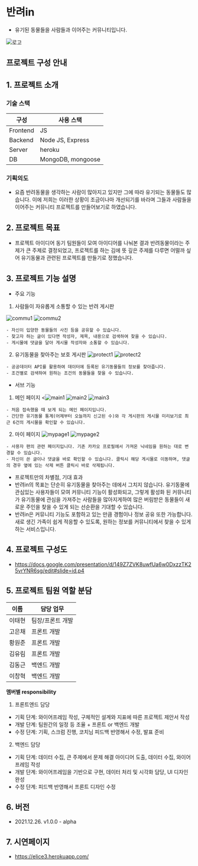 # 반려in
- 유기된 동물들을 사람들과 이어주는 커뮤니티입니다.

![로고](https://user-images.githubusercontent.com/70579655/155113604-dae0e186-c693-4665-bb31-9c4c5458c8d1.png)

## 프로젝트 구성 안내

## 1. 프로젝트 소개

### 기술 스택

| 구성 | 사용 스택 |
| ------ | ------ |
| Frontend | JS |
| Backend | Node JS, Express |
| Server | heroku |
| DB | MongoDB, mongoose |

### 기획의도
  - 요즘 반려동물을 생각하는 사람이 많아지고 있지만 그에 따라 유기되는 동물들도 많습니다. 이에 저희는 이러한 상황이 조금이나마 개선되기를 바라며 그들과 사람들을 이어주는 커뮤니티 프로젝트를 만들어보기로 하였습니다. 

## 2. 프로젝트 목표

  - 프로젝트 아이디어 동기
  팀원들이 모여 아이디어를 나눠본 결과 반려동물이라는 주제가 큰 주제로 결정되었고, 프로젝트를 하는 김에 뜻 깊은 주제를 다루면 어떨까 싶어 유기동물과 관련된 프로젝트를 만들기로 정했습니다.

## 3. 프로젝트 기능 설명

  - 주요 기능
  1. 사람들이 자유롭게 소통할 수 있는 반려 게시판

![commu1](https://user-images.githubusercontent.com/70579655/155113711-0354d298-7ef2-4aa2-8c04-79c8b7b4b656.png)
![commu2](https://user-images.githubusercontent.com/70579655/155113727-eaaa7c02-b32b-4cac-9eac-f2b686ac769b.jpg)


    - 자신이 입양한 동물들의 사진 등을 공유할 수 있습니다.
    - 찾고자 하는 글이 있다면 작성자, 제목, 내용으로 검색하여 찾을 수 있습니다.
    - 게시물에 댓글을 달아 게시물 작성자와 소통할 수 있습니다. 


  2. 유기동물을 찾아주는 보호 게시판
![protect1](https://user-images.githubusercontent.com/70579655/155113791-f52d0c23-eb13-456f-91fb-badc8c29f900.jpg)
![protect2](https://user-images.githubusercontent.com/70579655/155113799-1253e5ea-d469-4506-81d8-dde203a06e96.jpg)

    - 공공데이터 API를 활용하여 데이터에 등록된 유기동물들의 정보를 찾아줍니다.
    - 조건별로 검색하여 원하는 조건의 동물들을 찾을 수 있습니다.


  - 서브 기능
  1. 메인 페이지
  <![main1](https://user-images.githubusercontent.com/70579655/155113824-57b87e5b-9662-4a80-addc-70d712b1c191.png)
  ![main2](https://user-images.githubusercontent.com/70579655/155113838-b26f9796-3c18-402e-80f7-92792f541f86.png)
  ![main3](https://user-images.githubusercontent.com/70579655/155113846-e1b1b8f4-9425-442a-a19e-d693b877c97f.png)

    - 처음 접속했을 때 보게 되는 메인 페이지입니다. 
    - 간단한 유기동물 통계(어제부터 오늘까지 신고된 수)와 각 게시판의 게시물 미리보기로 최근 6건의 게시물을 확인할 수 있습니다.


  2. 마이 페이지
  ![mypage1](https://user-images.githubusercontent.com/70579655/155113887-6e2ec080-ba32-4415-b029-54a1e99d7a75.png)
  ![mypage2](https://user-images.githubusercontent.com/70579655/155113893-c0d2d265-2516-404f-b0de-6fa33df7cd9f.png)

    - 사용자 편의 관련 페이지입니다. 기존 카카오 프로필에서 가져온 닉네임을 원하는 대로 변경할 수 있습니다.
    - 자신이 쓴 글이나 댓글을 바로 확인할 수 있습니다. 클릭시 해당 게시물로 이동하며, 댓글의 경우 옆에 있는 삭제 버튼 클릭시 바로 삭제됩니다.

  - 프로젝트만의 차별점, 기대 효과
   - 반려in의 목표는 단순히 유기동물을 찾아주는 데에서 그치지 않습니다. 유기동물에 관심있는 사용자들이 모여 커뮤니티 기능이 활성화되고, 그렇게 활성화 된 커뮤니티가 유기동물에 관심을 가져주는 사람들을 많아지게하여 많은 버림받은 동물들이 새로운 주인을 찾을 수 있게 되는 선순환을 기대할 수 있습니다.
   - 반려in은 커뮤니티 기능도 포함하고 있는 만큼 경험이나 정보 공유 또한 가능합니다. 새로 생긴 가족이 쉽게 적응할 수 있도록, 원하는 정보를 커뮤니티에서 찾을 수 있게하는 서비스입니다.

## 4. 프로젝트 구성도
  - https://docs.google.com/presentation/d/149Z7ZVK8uwfUa6w0DxzzTK25vrYNR6sg/edit#slide=id.p4

## 5. 프로젝트 팀원 역할 분담
| 이름 | 담당 업무 |
| ------ | ------ |
| 이태현 | 팀장/프론트 개발 |
| 고은채 | 프론트 개발 |
| 황원준 | 프론트 개발 |
| 김유림 | 프론트 개발 |
| 김동근 | 백엔드 개발 |
| 이창혁 | 백엔드 개발 |

**멤버별 responsibility**

1. 프론트엔드 담당

- 기획 단계: 와이어프레임 작성, 구체적인 설계와 지표에 따른 프로젝트 제안서 작성
- 개발 단계: 팀원간의 일정 등 조율 + 프론트 or 백엔드 개발
- 수정 단계: 기획, 스크럼 진행, 코치님 피드백 반영해서 수정, 발표 준비

2. 백엔드 담당

- 기획 단계: 데이터 수집, 큰 주제에서 문제 해결 아이디어 도출, 데이터 수집, 와이어프레임 작성
- 개발 단계: 와이어프레임을 기반으로 구현, 데이터 처리 및 시각화 담당, UI 디자인 완성
- 수정 단계: 피드백 반영해서 프론트 디자인 수정

## 6. 버전
  - 2021.12.26. v1.0.0 - alpha

## 7. 시연페이지
  - https://elice3.herokuapp.com/
